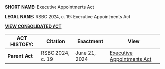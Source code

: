 **SHORT NAME:** Executive Appointments Act

**LEGAL NAME:** RSBC 2024, c. 19: Executive Appointments Act

[**VIEW CONSOLIDATED ACT**](./Consolidated.md)

| **ACT HISTORY:**  | Citation         | Enactment     | View                                                            |
| ----------------- | ---------------- | ------------- | --------------------------------------------------------------- |
| **Parent Act**    | RSBC 2024, c. 19 | June 21, 2024 | [Executive Appointments Act](../../RSBC/2024/19.md)             |

